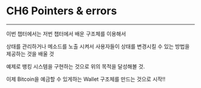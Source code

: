 # CH6 Pointers & errors

-----

이번 챕터에서는 저번 챕터에서 배운 구조체를 이용해서

상태를 관리하거나 메소드를 노출 시켜서 사용자들이 상태를 변경시킬 수 있는 방법을 제공하는 것을 배울 것

예제로 뱅킹 시스템을 구현하는 것으로 위의 목적을 달성해볼 것.

이제 Bitcoin을 예금할 수 있게하는 Wallet 구조체를 만드는 것으로 시작!!